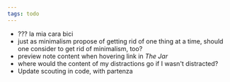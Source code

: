 ```yaml
---
tags: todo
---
```

- ??? la mia cara bici
- just as minimalism propose of getting rid of one thing at a time, should one consider to get rid of minimalism, too?
- preview note content when hovering link in *The Jar*
- where would the content of my distractions go if I wasn't distracted?
- Update scouting in code, with partenza